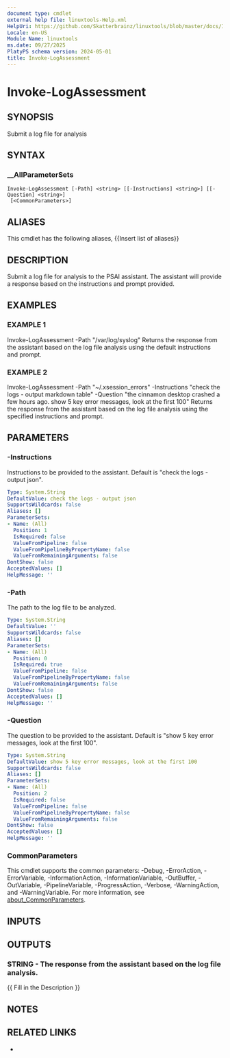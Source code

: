 ```yaml
---
document type: cmdlet
external help file: linuxtools-Help.xml
HelpUri: https://github.com/Skatterbrainz/linuxtools/blob/master/docs/Invoke-LogAssessment.md
Locale: en-US
Module Name: linuxtools
ms.date: 09/27/2025
PlatyPS schema version: 2024-05-01
title: Invoke-LogAssessment
---
```


# Invoke-LogAssessment

## SYNOPSIS

Submit a log file for analysis

## SYNTAX

### __AllParameterSets

```
Invoke-LogAssessment [-Path] <string> [[-Instructions] <string>] [[-Question] <string>]
 [<CommonParameters>]
```

## ALIASES

This cmdlet has the following aliases,
  {{Insert list of aliases}}

## DESCRIPTION

Submit a log file for analysis to the PSAI assistant.
The assistant will provide a response based on the instructions and prompt provided.

## EXAMPLES

### EXAMPLE 1

Invoke-LogAssessment -Path "/var/log/syslog"
Returns the response from the assistant based on the log file analysis using the default instructions and prompt.

### EXAMPLE 2

Invoke-LogAssessment -Path "~/.xsession_errors" -Instructions "check the logs - output markdown table" -Question "the cinnamon desktop crashed a few hours ago. show 5 key error messages, look at the first 100"
Returns the response from the assistant based on the log file analysis using the specified instructions and prompt.

## PARAMETERS

### -Instructions

Instructions to be provided to the assistant.
Default is "check the logs - output json".

```yaml
Type: System.String
DefaultValue: check the logs - output json
SupportsWildcards: false
Aliases: []
ParameterSets:
- Name: (All)
  Position: 1
  IsRequired: false
  ValueFromPipeline: false
  ValueFromPipelineByPropertyName: false
  ValueFromRemainingArguments: false
DontShow: false
AcceptedValues: []
HelpMessage: ''
```

### -Path

The path to the log file to be analyzed.

```yaml
Type: System.String
DefaultValue: ''
SupportsWildcards: false
Aliases: []
ParameterSets:
- Name: (All)
  Position: 0
  IsRequired: true
  ValueFromPipeline: false
  ValueFromPipelineByPropertyName: false
  ValueFromRemainingArguments: false
DontShow: false
AcceptedValues: []
HelpMessage: ''
```

### -Question

The question to be provided to the assistant.
Default is "show 5 key error messages, look at the first 100".

```yaml
Type: System.String
DefaultValue: show 5 key error messages, look at the first 100
SupportsWildcards: false
Aliases: []
ParameterSets:
- Name: (All)
  Position: 2
  IsRequired: false
  ValueFromPipeline: false
  ValueFromPipelineByPropertyName: false
  ValueFromRemainingArguments: false
DontShow: false
AcceptedValues: []
HelpMessage: ''
```

### CommonParameters

This cmdlet supports the common parameters: -Debug, -ErrorAction, -ErrorVariable,
-InformationAction, -InformationVariable, -OutBuffer, -OutVariable, -PipelineVariable,
-ProgressAction, -Verbose, -WarningAction, and -WarningVariable. For more information, see
[about_CommonParameters](https://go.microsoft.com/fwlink/?LinkID=113216).

## INPUTS

## OUTPUTS

### STRING - The response from the assistant based on the log file analysis.

{{ Fill in the Description }}

## NOTES

## RELATED LINKS

- [](https://github.com/Skatterbrainz/linuxtools/blob/master/docs/Invoke-LogAssessment.md)
